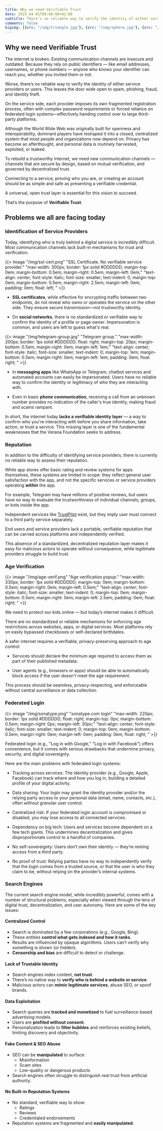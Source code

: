 ```yaml
---
title: Why we need Verifiable Trust
date: 2025-04-01T00:00:00+02:00
subtitle: There’s no reliable way to verify the identity of either service providers or users. This leaves the door wide open to spam, phishing, fraud, and identity theft.
comments: false
bigimg: [{src: "/img/triangle.jpg"}, {src: "/img/sphere.jpg"}, {src: "/img/hexagon.jpg"}]
---
```


## Why we need Verifiable Trust

The internet is broken. Existing communication channels are insecure and outdated. Because they rely on public identifiers — like email addresses, usernames, or phone numbers — anyone who knows your identifier can reach you, whether you invited them or not.

Worse, there’s no reliable way to verify the identity of either service providers or users. This leaves the door wide open to spam, phishing, fraud, and identity theft.

On the service side, each provider imposes its own fragmented registration process, often with complex password requirements or forced reliance on federated login systems—effectively handing control over to large third-party platforms.

Although the World Wide Web was originally built for openness and interoperability, dominant players have reshaped it into a closed, centralized system that most people and organizations now depend on. Privacy has become an afterthought, and personal data is routinely harvested, exploited, or leaked.

To rebuild a trustworthy internet, we need new communication channels — channels that are secure by design, based on mutual verification, and governed by decentralized trust. 

Connecting to a service, proving who you are, or creating an account should be as simple and safe as presenting a verifiable credential.

A universal, open trust layer is essential for this vision to succeed.

That’s the purpose of **Verifiable Trust**.

## Problems we all are facing today

### Identification of Service Providers

Today, identifying who is truly behind a digital service is incredibly difficult. Most communication channels lack built-in mechanisms for trust and verification.

{{< image "/img/ssl-cert.png" "SSL Certificate. No verifiable service provider." "max-width: 300px; border: 1px solid #DDDDDD; margin-top: 0em; margin-bottom: 0.5em; margin-right: 0.5em; margin-left: 0em;" "text-align: center; font-style: italic; font-size: smaller; text-indent: 0;  margin-top: 0em; margin-bottom: 0.5em; margin-right: 2.5em; margin-left: 0em; padding: 0em; float: left; " >}}

- **SSL certificates**, while effective for encrypting traffic between two endpoints, do not reveal who owns or operates the service on the other side. They ensure secure transmission—not trustworthy identity.

- On **social networks**, there is no standardized or verifiable way to confirm the identity of a profile or page owner. Impersonation is common, and users are left to guess what's real.

{{< image "/img/telegram-group.jpg" "Telegram group." "max-width: 200px; border: 1px solid #DDDDDD; float: right; margin-top: 20px; margin-bottom: 0.5em; margin-right: 0em; margin-left: 1em;" "text-align: center; font-style: italic; font-size: smaller; text-indent: 0;  margin-top: 1em; margin-bottom: 0.5em; margin-right: 0em; margin-left: 1em; padding: 0em; float: right; " >}}

- In **messaging apps** like WhatsApp or Telegram, chatbot services and automated accounts can easily be impersonated. Users have no reliable way to confirm the identity or legitimacy of who they are interacting with.

- Even in basic **phone communication**, receiving a call from an unknown number provides no indication of the caller's true identity, making fraud and scams rampant.

In short, the internet today **lacks a verifiable identity layer** — a way to confirm who you're interacting with before you share information, take action, or trust a service. This missing layer is one of the fundamental weaknesses that the Verana Foundation seeks to address.

### Reputation

In addition to the difficulty of identifying service providers, there is currently no reliable way to assess their reputation.

While app stores offer basic rating and review systems for apps themselves, these systems are limited in scope: they reflect general user satisfaction with the app, and not the specific services or service providers operating **within** the app.

For example, Telegram may have millions of positive reviews, but users have no way to evaluate the trustworthiness of individual channels, groups, or bots inside the app.

Independent services like [TrustPilot](https://www.trustpilot.com/) exist, but they imply user must connect to a third party service separately.

End users and service providers lack a portable, verifiable reputation that can be carried across platforms and independently verified.

This absence of a standardized, decentralized reputation layer makes it easy for malicious actors to operate without consequence, while legitimate providers struggle to build trust.

### Age Verification

{{< image "/img/age-verif.png" "Age verification popup." "max-width: 330px; border: 1px solid #DDDDDD; margin-top: 0em; margin-bottom: 0.5em; margin-right: 0em; margin-left: 0.5em;" "text-align: center; font-style: italic; font-size: smaller; text-indent: 0;  margin-top: 0em; margin-bottom: 0.5em; margin-right: 0em; margin-left: 2.5em; padding: 0em; float: right; " >}}

We need to protect our kids online — but today’s internet makes it difficult.

There are no standardized or reliable mechanisms for enforcing age restrictions across websites, apps, or digital services. Most platforms rely on easily bypassed checkboxes or self-declared birthdates.

A safer internet requires a verifiable, privacy-preserving approach to age control:

- Services should declare the minimum age required to access them as part of their published metadata.

- User agents (e.g., browsers or apps) should be able to automatically block access if the user doesn't meet the age requirement.

This process should be seamless, privacy-respecting, and enforceable without central surveillance or data collection.

### Federated Login

{{< image "/img/sonatype.png" "sonatype.com login" "max-width: 220px; border: 1px solid #DDDDDD; float: right; margin-top: 0px; margin-bottom: 0.5em; margin-right: 0px; margin-left: 30px;" "text-align: center; font-style: italic; font-size: smaller; text-indent: 0;  margin-top: 0em; margin-bottom: 0.5em; margin-right: 0em; margin-left: 0em; padding: 0em; float: right; " >}}

Federated login (e.g., "Log in with Google," "Log in with Facebook") offers convenience, but it comes with serious drawbacks that undermine privacy, security, and digital sovereignty.

Here are the main problems with federated login systems:

- Tracking across services: The identity provider (e.g., Google, Apple, Facebook) can track where and how you log in, building a detailed profile of your digital activity.

- Data sharing: Your login may grant the identity provider and/or the relying party access to your personal data (email, name, contacts, etc.), often without granular user control.

- Centralized risk: If your federated login account is compromised or disabled, you may lose access to all connected services.

- Dependency on big tech: Users and services become dependent on a few tech giants. This undermines decentralization and gives disproportionate control to a handful of companies.

- No self-sovereignty: Users don’t own their identity — they’re renting access from a third party.

- No proof of trust: Relying parties have no way to independently verify that the login comes from a trusted source, or that the user is who they claim to be, without relying on the provider’s internal systems.

### Search Engines

The current search engine model, while incredibly powerful, comes with a number of structural problems, especially when viewed through the lens of digital trust, decentralization, and user autonomy. Here are some of the key issues:

#### Centralized Control

- Search is dominated by a few corporations (e.g., Google, Bing).
- These entities **control what gets indexed and how it ranks**.
- Results are influenced by opaque algorithms. Users can’t verify why something is shown (or hidden).
- **Censorship and bias** are difficult to detect or challenge.

#### Lack of Trustable Identity

- Search engines index content, **not trust**.
- There’s no native way to **verify who is behind a website or service**.
- Malicious actors can **mimic legitimate services**, abuse SEO, or spoof brands.

#### Data Exploitation

- Search queries are **tracked and monetized** to fuel surveillance-based advertising models.
- Users are **profiled without consent**.
- Personalization leads to **filter bubbles** and reinforces existing beliefs, limiting discovery and objectivity.

#### Fake Content & SEO Abuse

- SEO can be **manipulated** to surface:
  - Misinformation
  - Scam sites
  - Low-quality or dangerous products
- Search engines often struggle to distinguish real trust from artificial authority.

#### No Built-in Reputation Systems

- No standard, verifiable way to show:
  - Ratings
  - Reviews
  - Credentialed endorsements
- Reputation systems are fragmented and **easily manipulated**.
